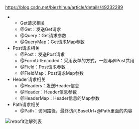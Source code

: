 https://blog.csdn.net/biezhihua/article/details/49232289
- - Get请求相关
  - @Get：发送Get请求
  - @Query：Get请求参数
  - @QueryMap：Get请求Map参数
- Post请求相关
  - @Post：发送Post请求
  - @FormUrlEncoded：采用表单的方式，一般与@Post共用
  - @Field：Post请求参数
  - @FieldMap：Post请求Map参数
- Header请求相关
  - @Headers：发送Header信息
  - @Header：Header信息参数
  - @HeaderMap：Header信息的Map参数
- Path请求相关
  - @Path：访问路径，最终访问BaseUrl+@Path里面的内容

![retrofit注解列表](http://r.photo.store.qq.com/psb?/V14L47VC0w3vOf/kOPAJKXjwfzlmKHZ1J.EPUjEPobrvQs3sXQ2XL6DBKY!/r/dL8AAAAAAAAA)